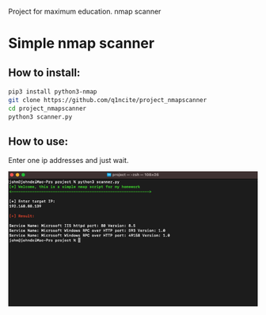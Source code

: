 Project for maximum education. nmap scanner
# Simple nmap scanner

## How to install:
```bash
pip3 install python3-nmap
git clone https://github.com/q1ncite/project_nmapscanner
cd project_nmapscanner
python3 scanner.py
```

## How to use:
Enter one ip addresses and just wait.


![images](https://github.com/q1ncite/project_nmapscanner/blob/main/assets/screenshot.png?raw=true)
